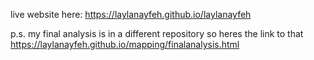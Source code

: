 live website here:
https://laylanayfeh.github.io/laylanayfeh

p.s. my final analysis is in a different repository so heres the link to that https://laylanayfeh.github.io/mapping/finalanalysis.html

<!--
**laylanayfeh/laylanayfeh** is a ✨ _special_ ✨ repository because its `README.md` (this file) appears on your GitHub profile.

Here are some ideas to get you started:

- 🔭 I’m currently working on ...
- 🌱 I’m currently learning ...
- 👯 I’m looking to collaborate on ...
- 🤔 I’m looking for help with ...
- 💬 Ask me about ...
- 📫 How to reach me: ...
- 😄 Pronouns: ...
- ⚡ Fun fact: ...
-->
